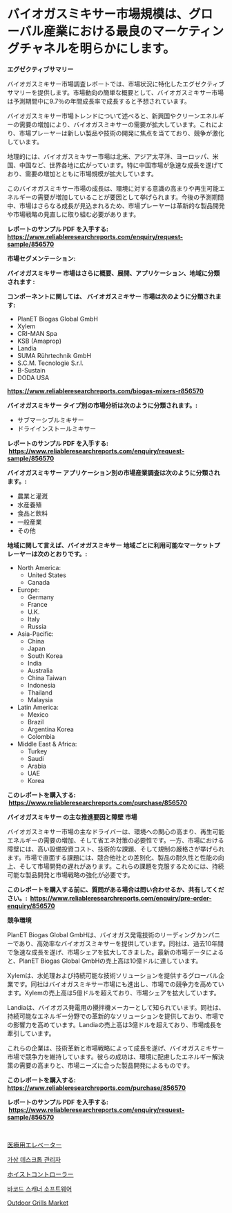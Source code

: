 <p><h1>バイオガスミキサー市場規模は、グローバル産業における最良のマーケティングチャネルを明らかにします。</h1></p><p><strong>エグゼクティブサマリー</strong></p>
<p><p>バイオガスミキサー市場調査レポートでは、市場状況に特化したエグゼクティブサマリーを提供します。市場動向の簡単な概要として、バイオガスミキサー市場は予測期間中に9.7％の年間成長率で成長すると予想されています。</p><p>バイオガスミキサー市場トレンドについて述べると、新興国やクリーンエネルギーの需要の増加により、バイオガスミキサーの需要が拡大しています。これにより、市場プレーヤーは新しい製品や技術の開発に焦点を当てており、競争が激化しています。</p><p>地理的には、バイオガスミキサー市場は北米、アジア太平洋、ヨーロッパ、米国、中国など、世界各地に広がっています。特に中国市場が急速な成長を遂げており、需要の増加とともに市場規模が拡大しています。</p><p>このバイオガスミキサー市場の成長は、環境に対する意識の高まりや再生可能エネルギーの需要が増加していることが要因として挙げられます。今後の予測期間中、市場はさらなる成長が見込まれるため、市場プレーヤーは革新的な製品開発や市場戦略の見直しに取り組む必要があります。</p></p>
<p><strong>レポートのサンプル PDF を入手する: <a href="https://www.reliableresearchreports.com/enquiry/request-sample/856570">https://www.reliableresearchreports.com/enquiry/request-sample/856570</a></strong></p>
<p><strong>市場セグメンテーション:</strong></p>
<p><strong> バイオガスミキサー 市場はさらに概要、展開、アプリケーション、地域に分類されます :</strong></p>
<p><strong>コンポーネントに関しては、 バイオガスミキサー 市場は次のように分類されます: &nbsp;</strong></p>
<p><ul><li>PlanET Biogas Global GmbH</li><li>Xylem</li><li>CRI-MAN Spa</li><li>KSB (Amaprop)</li><li>Landia</li><li>SUMA Rührtechnik GmbH</li><li>S.C.M. Tecnologie S.r.l.</li><li>B-Sustain</li><li>DODA USA</li></ul></p>
<p><strong><a href="https://www.reliableresearchreports.com/biogas-mixers-r856570">https://www.reliableresearchreports.com/biogas-mixers-r856570</a></strong></p>
<p><strong> バイオガスミキサー タイプ別の市場分析は次のように分類されます。:</strong></p>
<p><ul><li>サブマーシブルミキサー</li><li>ドライインストールミキサー</li></ul></p>
<p><strong>レポートのサンプル PDF を入手する: &nbsp;<a href="https://www.reliableresearchreports.com/enquiry/request-sample/856570">https://www.reliableresearchreports.com/enquiry/request-sample/856570</a></strong></p>
<p><strong> バイオガスミキサー アプリケーション別の市場産業調査は次のように分類されます。:</strong></p>
<p><ul><li>農業と灌漑</li><li>水産養殖</li><li>食品と飲料</li><li>一般産業</li><li>その他</li></ul></p>
<p><strong>地域に関して言えば、バイオガスミキサー 地域ごとに利用可能なマーケットプレーヤーは次のとおりです。:</strong></p>
<p><ul>
    <li>
        North America:
        <ul>
            <li>United States</li>
            <li>Canada</li>
        </ul>
    </li>
    <li>
        Europe:
        <ul>
            <li>Germany</li>
            <li>France</li>
            <li>U.K.</li>
            <li>Italy</li>
            <li>Russia</li>
        </ul>
    </li>
    <li>
        Asia-Pacific:
        <ul>
            <li>China</li>
            <li>Japan</li>
            <li>South Korea</li>
            <li>India</li>
            <li>Australia</li>
            <li>China Taiwan</li>
            <li>Indonesia</li>
            <li>Thailand</li>
            <li>Malaysia</li>
        </ul>
    </li>
    <li>
        Latin America:
        <ul>
            <li>Mexico</li>
            <li>Brazil</li>
            <li>Argentina Korea</li>
            <li>Colombia</li>
        </ul>
    </li>
    <li>
        Middle East & Africa:
        <ul>
            <li>Turkey</li>
            <li>Saudi</li>
            <li>Arabia</li>
            <li>UAE</li>
            <li>Korea</li>
        </ul>
    </li>
    </ul></p>
<p><strong>このレポートを購入する: &nbsp;<a href="https://www.reliableresearchreports.com/purchase/856570">https://www.reliableresearchreports.com/purchase/856570</a></strong></p>
<p><strong>バイオガスミキサー の主な推進要因と障壁 市場</strong></p>
<p><p>バイオガスミキサー市場の主なドライバーは、環境への関心の高まり、再生可能エネルギーの需要の増加、そして省エネ対策の必要性です。一方、市場における障壁には、高い設備投資コスト、技術的な課題、そして規制の厳格さが挙げられます。市場で直面する課題には、競合他社との差別化、製品の耐久性と性能の向上、そして市場開発の遅れがあります。これらの課題を克服するためには、持続可能な製品開発と市場戦略の強化が必要です。</p></p>
<p><strong>このレポートを購入する前に、質問がある場合は問い合わせるか、共有してください。:&nbsp; <a href="https://www.reliableresearchreports.com/enquiry/pre-order-enquiry/856570">https://www.reliableresearchreports.com/enquiry/pre-order-enquiry/856570</a></strong></p>
<p><strong>競争環境</strong></p>
<p><p>PlanET Biogas Global GmbHは、バイオガス発電技術のリーディングカンパニーであり、高効率なバイオガスミキサーを提供しています。同社は、過去10年間で急速な成長を遂げ、市場シェアを拡大してきました。最新の市場データによると、PlanET Biogas Global GmbHの売上高は10億ドルに達しています。</p><p>Xylemは、水処理および持続可能な技術ソリューションを提供するグローバル企業です。同社はバイオガスミキサー市場にも進出し、市場での競争力を高めています。Xylemの売上高は5億ドルを超えており、市場シェアを拡大しています。</p><p>Landiaは、バイオガス発電用の攪拌機メーカーとして知られています。同社は、持続可能なエネルギー分野での革新的なソリューションを提供しており、市場での影響力を高めています。Landiaの売上高は3億ドルを超えており、市場成長を牽引しています。</p><p>これらの企業は、技術革新と市場戦略によって成長を遂げ、バイオガスミキサー市場で競争力を維持しています。彼らの成功は、環境に配慮したエネルギー解決策の需要の高まりと、市場ニーズに合った製品開発によるものです。</p></p>
<p><strong>このレポートを購入する: &nbsp; <a href="https://www.reliableresearchreports.com/purchase/856570">https://www.reliableresearchreports.com/purchase/856570</a></strong></p>
<p><strong>レポートのサンプル PDF を入手する: &nbsp;<a href="https://www.reliableresearchreports.com/enquiry/request-sample/856570">https://www.reliableresearchreports.com/enquiry/request-sample/856570</a></strong><strong></strong></p>
<p>&nbsp;</p>
<p><p><a href="https://medium.com/@roachbrenda/%E5%8C%BB%E7%99%82%E7%94%A8%E3%82%A8%E3%83%AC%E3%83%99%E3%83%BC%E3%82%BF%E3%83%BC%E5%B8%82%E5%A0%B4%E5%88%86%E6%9E%90-%E3%81%9D%E3%81%AEcagr-%E5%B8%82%E5%A0%B4%E3%82%BB%E3%82%B0%E3%83%A1%E3%83%B3%E3%83%86%E3%83%BC%E3%82%B7%E3%83%A7%E3%83%B3%E3%81%8A%E3%82%88%E3%81%B3%E3%82%B0%E3%83%AD%E3%83%BC%E3%83%90%E3%83%AB%E7%94%A3%E6%A5%AD%E6%A6%82%E8%A6%81-a773008d03e1">医療用エレベーター</a></p><p><a href="https://medium.com/@bubblebutt879567/%EA%B0%80%EC%83%81-%EB%8D%B0%EC%8A%A4%ED%81%AC%ED%86%B1-%EA%B4%80%EB%A6%AC%EC%9E%90-%EC%8B%9C%EC%9E%A5-%EA%B7%9C%EB%AA%A8-%EB%B0%8F-%EC%8B%9C%EC%9E%A5-%EB%8F%99%ED%96%A5-%EC%82%B0%EC%97%85-%EC%A0%84%EB%B0%98%EC%97%90-%EB%8C%80%ED%95%9C-%EC%99%84%EC%A0%84%ED%95%9C-%EA%B0%9C%EC%9A%94-2024%EB%85%84%EB%B6%80%ED%84%B0-2031%EB%85%84%EA%B9%8C%EC%A7%80-0f432fbd2916">가상 데스크톱 관리자</a></p><p><a href="https://medium.com/@abdulkoss2015/%E3%83%9B%E3%82%A4%E3%82%B9%E3%83%88%E3%82%B3%E3%83%B3%E3%83%88%E3%83%AD%E3%83%BC%E3%83%A9%E3%83%BC%E5%B8%82%E5%A0%B4-%E7%AB%B6%E4%BA%89%E5%88%86%E6%9E%90-%E5%B8%82%E5%A0%B4%E5%8B%95%E5%90%91-2031%E5%B9%B4%E3%81%BE%E3%81%A7%E3%81%AE%E4%BA%88%E6%B8%AC-3021a1448618">ホイストコントローラー</a></p><p><a href="https://medium.com/@garyauer906782023/%EB%B0%94%EC%BD%94%EB%93%9C-%EC%8A%A4%EC%BA%90%EB%84%88-%EC%86%8C%ED%94%84%ED%8A%B8%EC%9B%A8%EC%96%B4-%EC%8B%9C%EC%9E%A5-%EA%B7%9C%EB%AA%A8%EB%8A%94-%EA%B8%80%EB%A1%9C%EB%B2%8C-%EC%82%B0%EC%97%85%EC%9D%98-%EC%B5%9C%EA%B3%A0%EC%9D%98-%EB%A7%88%EC%BC%80%ED%8C%85-%EC%B1%84%EB%84%90%EC%9D%84-%EB%B3%B4%EC%97%AC%EC%A4%8D%EB%8B%88%EB%8B%A4-be2ba6d4f97d">바코드 스캐너 소프트웨어</a></p><p><a href="https://www.linkedin.com/pulse/outdoor-grills-market-size-share-amp-trends-analysis-report-mceye?trackingId=CK9AvuzM1HWH%2F%2B0osur0Uw%3D%3D">Outdoor Grills Market</a></p></p>